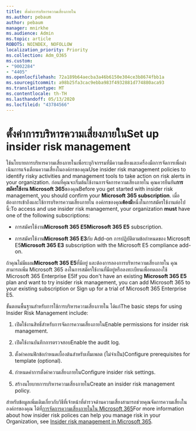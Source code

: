 ```yaml
---
title: ตั้งค่าการบริหารความเสี่ยงภายใน
ms.author: pebaum
author: pebaum
manager: mnirkhe
ms.audience: Admin
ms.topic: article
ROBOTS: NOINDEX, NOFOLLOW
localization_priority: Priority
ms.collection: Adm_O365
ms.custom:
- "9002284"
- "4405"
ms.openlocfilehash: 72a189b64aecba3a46b6150e304ce3b8674fbb1a
ms.sourcegitcommit: a98b25fa3cac9ebba983f4932881d774880aca93
ms.translationtype: MT
ms.contentlocale: th-TH
ms.lasthandoff: 05/13/2020
ms.locfileid: "43784566"
---
```

# <a name="set-up-insider-risk-management"></a><span data-ttu-id="39313-102">ตั้งค่าการบริหารความเสี่ยงภายใน</span><span class="sxs-lookup"><span data-stu-id="39313-102">Set up insider risk management</span></span>

<span data-ttu-id="39313-103">ใช้นโยบายการบริหารความเสี่ยงภายในเพื่อระบุกิจกรรมที่มีความเสี่ยงและเครื่องมือการจัดการเพื่อดําเนินการแจ้งเตือนความเสี่ยงในองค์กรของคุณ</span><span class="sxs-lookup"><span data-stu-id="39313-103">Use insider risk management policies to identify risky activities and management tools to take action on risk alerts in your organization.</span></span> <span data-ttu-id="39313-104">ก่อนที่คุณจะเริ่มต้นใช้งานการจัดการความเสี่ยงภายใน คุณควรยืนยัน**การสมัครใช้งาน Microsoft 365**ของคุณ</span><span class="sxs-lookup"><span data-stu-id="39313-104">Before you get started with insider risk management, you should confirm your **Microsoft 365 subscription**.</span></span> <span data-ttu-id="39313-105">เมื่อต้องการเข้าถึงและใช้การบริหารความเสี่ยงภายใน องค์กรของคุณ**ต้องมี**หนึ่งในการสมัครใช้งานต่อไปนี้:</span><span class="sxs-lookup"><span data-stu-id="39313-105">To access and use insider risk management, your organization **must** have one of the following subscriptions:</span></span>

- <span data-ttu-id="39313-106">การสมัครใช้งาน**Microsoft 365 E5**</span><span class="sxs-lookup"><span data-stu-id="39313-106">**Microsoft 365 E5** subscription.</span></span>

- <span data-ttu-id="39313-107">การสมัครใช้งาน**Microsoft 365 E3**กับ Add-on การปฏิบัติตามข้อกําหนดของ Microsoft E5</span><span class="sxs-lookup"><span data-stu-id="39313-107">**Microsoft 365 E3** subscription with the Microsoft E5 compliance add-on.</span></span>

<span data-ttu-id="39313-108">ถ้าคุณไม่มีแผน**Microsoft 365 E5**ที่มีอยู่ และต้องการลองการบริหารความเสี่ยงภายใน คุณสามารถเพิ่ม Microsoft 365 ลงในการสมัครใช้งานที่มีอยู่หรือลงทะเบียนเพื่อทดลองใช้ Microsoft 365 Enterprise E5</span><span class="sxs-lookup"><span data-stu-id="39313-108">If you don't have an existing **Microsoft 365 E5** plan and want to try insider risk management, you can add Microsoft 365 to your existing subscription or Sign up for a trial of Microsoft 365 Enterprise E5.</span></span>

<span data-ttu-id="39313-109">ขั้นตอนพื้นฐานสําหรับการใช้การบริหารความเสี่ยงภายใน ได้แก่</span><span class="sxs-lookup"><span data-stu-id="39313-109">The basic steps for using Insider Risk Management include:</span></span>

1. <span data-ttu-id="39313-110">เปิดใช้งานสิทธิ์สําหรับการจัดการความเสี่ยงภายใน</span><span class="sxs-lookup"><span data-stu-id="39313-110">Enable permissions for insider risk management.</span></span>

2. <span data-ttu-id="39313-111">เปิดใช้งานบันทึกการตรวจสอบ</span><span class="sxs-lookup"><span data-stu-id="39313-111">Enable the audit log.</span></span>

3. <span data-ttu-id="39313-112">ตั้งค่าคอนฟิกข้อกําหนดเบื้องต้นสําหรับเท็มเพลต (ไม่จําเป็น)</span><span class="sxs-lookup"><span data-stu-id="39313-112">Configure prerequisites for template (optional).</span></span>

4. <span data-ttu-id="39313-113">กําหนดค่าการตั้งค่าความเสี่ยงภายใน</span><span class="sxs-lookup"><span data-stu-id="39313-113">Configure insider risk settings.</span></span>

5. <span data-ttu-id="39313-114">สร้างนโยบายการบริหารความเสี่ยงภายใน</span><span class="sxs-lookup"><span data-stu-id="39313-114">Create an insider risk management policy.</span></span>

<span data-ttu-id="39313-115">สําหรับข้อมูลเพิ่มเติมเกี่ยวกับวิธีที่เจ้าหน้าที่ตํารวจด้านความเสี่ยงสามารถช่วยคุณจัดการความเสี่ยงในองค์กรของคุณ ได้ที่[การจัดการความเสี่ยงภายในใน Microsoft 365](https://go.microsoft.com/fwlink/?linkid=2123907)</span><span class="sxs-lookup"><span data-stu-id="39313-115">For more information about how insider risk polices can help you manage risk in your Organization, see [Insider risk management in Microsoft 365](https://go.microsoft.com/fwlink/?linkid=2123907).</span></span>
